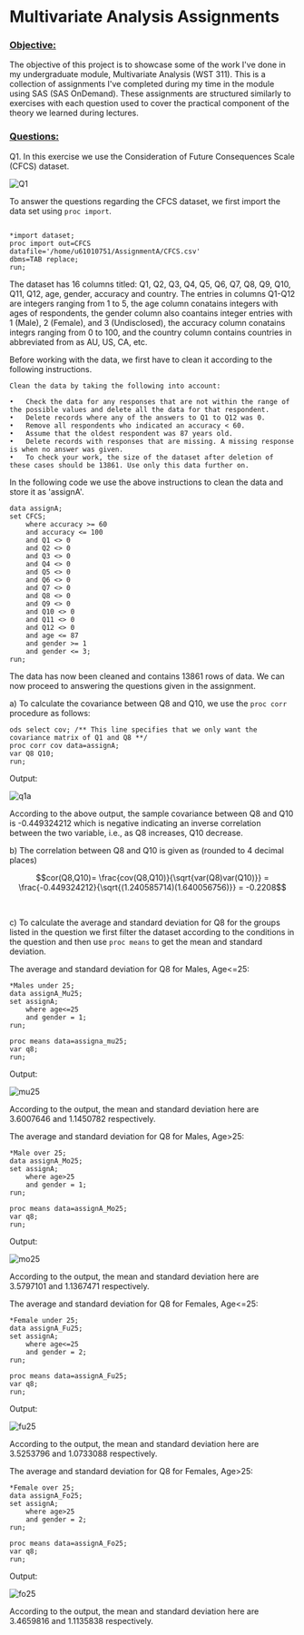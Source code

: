 # Multivariate Analysis Assignments

### <ins>Objective: </ins>

The objective of this project is to showcase some of the work I've done in my undergraduate module, Multivariate Analysis (WST 311). This is a collection of assignments I've completed during my time in the module using SAS (SAS OnDemand). These assignments are structured similarly to exercises with each question used to cover the practical component of the theory we learned during lectures.

### <ins>Questions: </ins>

Q1. In this exercise we use the Consideration of Future Consequences Scale (CFCS) dataset.

![Q1](https://github.com/K-Seaba/SAS-Projects/assets/83554164/50f74d3a-1042-4a25-a280-3ee3e00c6cb6)

 To answer the questions regarding the CFCS dataset, we first import the data set using ```proc import```. 

 ```sas

*import dataset;
proc import out=CFCS
datafile='/home/u61010751/AssignmentA/CFCS.csv'
dbms=TAB replace;
run;

```

The dataset has 16 columns titled: Q1, Q2, Q3, Q4, Q5, Q6, Q7, Q8, Q9, Q10, Q11, Q12, age, gender, accuracy and country. The entries in columns Q1-Q12 are integers ranging from 1 to 5, the age column conatains integers with ages of respondents, the gender column also coantains integer entries with 1 (Male), 2 (Female), and 3 (Undisclosed), the accuracy column conatains integrs ranging from 0 to 100, and the country column contains countries in abbreviated from as AU, US, CA, etc.

Before working with the data, we first have to clean it according to the following instructions.

```
Clean the data by taking the following into account:

•	Check the data for any responses that are not within the range of the possible values and delete all the data for that respondent. 
•	Delete records where any of the answers to Q1 to Q12 was 0.  
•	Remove all respondents who indicated an accuracy < 60. 
•	Assume that the oldest respondent was 87 years old. 
•	Delete records with responses that are missing. A missing response is when no answer was given. 
•	To check your work, the size of the dataset after deletion of these cases should be 13861. Use only this data further on.
```

In the following code we use the above instructions to clean the data and store it as 'assignA'.

```sas
data assignA;
set CFCS;
    where accuracy >= 60
    and accuracy <= 100
    and Q1 <> 0  
    and Q2 <> 0 
    and Q3 <> 0 
    and Q4 <> 0 
    and Q5 <> 0 
    and Q6 <> 0 
    and Q7 <> 0 
    and Q8 <> 0 
    and Q9 <> 0 
    and Q10 <> 0 
    and Q11 <> 0 
    and Q12 <> 0 
    and age <= 87
    and gender >= 1 
    and gender <= 3;    
run;
```

The data has now been cleaned and contains 13861 rows of data. We can now proceed to answering the questions given in the assignment.

a) To calculate the covariance between Q8 and Q10, we use the ```proc corr``` procedure as follows:

```sas
ods select cov; /** This line specifies that we only want the covariance matrix of Q1 and Q8 **/
proc corr cov data=assignA;
var Q8 Q10;
run;
```

Output:

![q1a](https://github.com/K-Seaba/SAS-Projects/assets/83554164/3fcd4a35-ff8b-4d99-a5ac-cf49f3b82055)

According to the above output, the sample covariance between Q8 and Q10 is -0.449324212 which is negative indicating an inverse correlation between the two variable, i.e., as Q8 increases, Q10 decrease.

b) The correlation between Q8 and Q10 is given as (rounded to 4 decimal places)

```math
cor(Q8,Q10)= \frac{cov(Q8,Q10)}{\sqrt{var(Q8)var(Q10)}}
           = \frac{-0.449324212}{\sqrt{(1.240585714)(1.640056756)}}
           = -0.2208
```
<br>

c) To calculate the average and standard deviation for Q8 for the groups listed in the question we first filter the dataset according to the conditions in the question and then use ```proc means``` to get the mean and standard deviation.


The average and standard deviation for Q8 for Males, Age<=25:

```sas
*Males under 25;
data assignA_Mu25;
set assignA;
	where age<=25
	and gender = 1;
run;

proc means data=assigna_mu25;
var q8;
run;
```

Output:

![mu25](https://github.com/K-Seaba/SAS-Projects/assets/83554164/e4f05c38-37ba-4fcf-9f0c-bd1b92ef2c27)

According to the output, the mean and standard deviation here are 3.6007646 and	1.1450782 respectively.

The average and standard deviation for Q8 for Males, Age>25:

```sas
*Male over 25;
data assignA_Mo25;
set assignA;
	where age>25
	and gender = 1;
run;

proc means data=assignA_Mo25;
var q8;
run;
```

Output:

![mo25](https://github.com/K-Seaba/SAS-Projects/assets/83554164/559532fe-5de3-448a-a4ed-a90524fee0fc)


According to the output, the mean and standard deviation here are 3.5797101 and 1.1367471 respectively.

The average and standard deviation for Q8 for Females, Age<=25:

```sas
*Female under 25;
data assignA_Fu25;
set assignA;
	where age<=25
	and gender = 2;
run;

proc means data=assignA_Fu25;
var q8;
run;
```

Output:

![fu25](https://github.com/K-Seaba/SAS-Projects/assets/83554164/cc563dc1-5794-4d22-8032-a5125b5c1d05)

According to the output, the mean and standard deviation here are 3.5253796 and	1.0733088 respectively.

The average and standard deviation for Q8 for Females, Age>25:

```sas
*Female over 25;
data assignA_Fo25;
set assignA;
	where age>25
	and gender = 2;
run;

proc means data=assignA_Fo25;
var q8;
run;
```

Output:

![fo25](https://github.com/K-Seaba/SAS-Projects/assets/83554164/7384052a-10f8-4acb-ae63-ed0cafa901ad)


According to the output, the mean and standard deviation here are 3.4659816 and	1.1135838 respectively.
